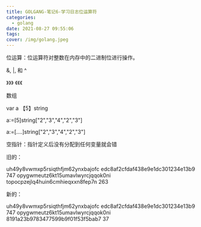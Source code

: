 ```yaml
---
title: GOLGANG-笔记6-学习日志位运算符
categories:
  - golang
date: 2021-08-27 09:55:06
tags: 
cover: /img/golang.jpeg
---
```


位运算：位运算符对整数在内存中的二进制位进行操作。

 &, |, 和 ^ 

》》》 《《《

数组

var a 【5】string

a:=[5]string["2","3","4","2","3"]

a:=[....]string["2","3","4","2","3"]



空指针：指针定义后没有分配到任何变量就会错

旧的：

uh49y8vwmxp5rsiqthfjm62ynxbajofc  edc8af2cfdaf438e9e1dc301234e13b9  747  opygwmeutz6kt15umavlwyrcjqqok0ni  topocpzejlq4huin6cmhieqxxn8fep7n  263

新的：

uh49y8vwmxp5rsiqthfjm62ynxbajofc  edc8af2cfdaf438e9e1dc301234e13b9  747  opygwmeutz6kt15umavlwyrcjqqok0ni  8191a23b9783477599b9f01f53f5bab7 37